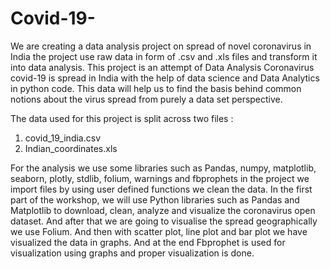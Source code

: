# Covid-19-

We are creating a data analysis project on spread of novel coronavirus in India the project use raw data in form of .csv and .xls files and transform it into data analysis. This project is an attempt of Data Analysis Coronavirus covid-19 is spread in India with the help of data science and Data Analytics in python code. This data will help us to find the basis behind common notions about the virus spread from purely a data set perspective.

The data used for this project is split across two files :
1. covid_19_india.csv
2. Indian_coordinates.xls

For the analysis we use some libraries such as Pandas, numpy, matplotlib, seaborn, plotly, stdlib, folium, warnings and fbprophets in the project we import files by using user defined functions we clean the data. In the first part of the workshop, we will use Python libraries such as Pandas and Matplotlib to download, clean, analyze and visualize the coronavirus open dataset. And after that we are going to visualise the spread geographically we use Folium. And then with scatter plot, line plot and bar plot we have visualized the data in graphs. And at the end Fbprophet is used for visualization using graphs and proper visualization is done.

